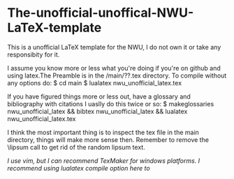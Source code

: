 # The-unofficial-unoffical-NWU-LaTeX-template

This is a unofficial LaTeX template for the NWU, I do not own it or take any responsibity for it.

I assume you know more or less what you're doing if you're on github and using latex.The Preamble is in the /main/??.tex directory. To compile without any options do:
$ cd main
$ lualatex nwu_unofficial_latex.tex

If you have figured things more or less out, have a glossary and bibliography with citations I uaslly do this twice or so:
$ makeglossaries nwu_unofficial_latex && bibtex nwu_unofficial_latex && lualatex nwu_unofficial_latex.tex

I think the most important thing is to inspect the tex file in the main directory, things will make more sense then. Remember to remove the \lipsum call to get rid of the random lipsum text.

*I use vim, but I can recommend TexMaker for windows platforms. I recommend using lualatex compile option here to*
